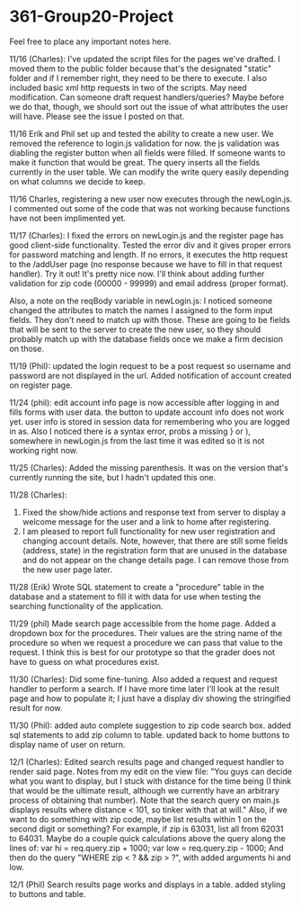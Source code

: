 # 361-Group20-Project

Feel free to place any important notes here.

11/16 (Charles):  I've updated the script files for the pages we've drafted.  I moved them to the public folder because that's the 
  designated "static" folder and if I remember right, they need to be there to execute.
  I also included basic xml http requests in two of the scripts.  May need modification.  Can someone draft request handlers/queries?
  Maybe before we do that, though, we should sort out the issue of what attributes the user will have.  Please see the issue
  I posted on that.

11/16 Erik and Phil set up and tested the ability to create a new user.  We removed the reference to login.js validation for now. the js validation was diabling the register button when all fields were filled. If someone wants to make it function that would be great.  The query inserts all the fields currently in the user table.  We can modify the write query easily depending on what columns we decide to keep. 

11/16 Charles, registering a new user now executes through the newLogin.js. I commented out some of the code that was not working because functions have not been implimented yet. 

11/17 (Charles):  I fixed the errors on newLogin.js and the register page has good client-side functionality.  Tested the error div and it gives proper errors for password matching and length.  If no errors, it executes the http request to the /addUser page (no response because we have to fill in that request handler).  Try it out!  It's pretty nice now.  I'll think about adding further validation for zip code (00000 - 99999) and email address (proper format).

Also, a note on the reqBody variable in newLogin.js:  I noticed someone changed the attributes to match the names I assigned to the form input fields.  They don't need to match up with those.  These are going to be fields that will be sent to the server to create the new user, so they should probably match up with the database fields once we make a firm decision on those.

11/19 (Phil): updated the login request to be a post request so username and password are not displayed in the url.  Added notification of account created on register page.  

11/24 (phil): edit account info page is now accessible after logging in and fills forms with user data. the button to update account info does not work yet.  user info is stored in session data for remembering who you are logged in as. Also I noticed there is a syntax error, probs a missing } or ), somewhere in newLogin.js from the last time it was edited so it is not working right now.  

11/25 (Charles): Added the missing parenthesis.  It was on the version that's currently running the site, but I hadn't updated this one.

11/28  (Charles):
1.  Fixed the show/hide actions and response text from server to display a welcome message for the user and a link to home after registering.
2.  I am pleased to report full functionality for new user registration and changing account details.  Note, however, that there are still some fields (address, state) in the registration form that are unused in the database and do not appear on the change details page.  I can remove those from the new user page later.

11/28 (Erik) Wrote SQL statement to create a "procedure" table in the database and a statement to fill it with data for use when testing the searching functionality of the application.


11/29 (phil) Made search page accessible from the home page. Added a dropdown box for the procedures.  Their values are the string name of the procedure so when we request a procedure we can pass that value to the request.  I think this is best for our prototype so that the grader does not have to guess on what procedures exist. 

11/30 (Charles):  Did some fine-tuning.  Also added a request and request handler to perform a search.  If I have more time later I'll look at the result page and how to populate it; I just have a display div showing the stringified result for now.

11/30 (Phil): added auto complete suggestion to zip code search box.  added sql statements to add zip column to table.  updated back to home buttons to display name of user on return. 

12/1 (Charles):  Edited search results page and changed request handler to render said page.  Notes from my edit on the view file:
"You guys can decide what you want to display, but I stuck with distance for the time being (I think that would be the ultimate result, although we currently have an arbitrary process of obtaining that number).  Note that the search query on main.js displays results where distance < 101, so tinker with that at will."
Also, if we want to do something with zip code, maybe list results within 1 on the second digit or something?  For example, if zip is 63031, list all from 62031 to 64031.  Maybe do a couple quick calculations above the query along the lines of:
var hi = req.query.zip + 1000;
var low = req.query.zip - 1000;
And then do the query "WHERE zip < ? && zip > ?", with added arguments hi and low.

12/1 (Phil) Search results page works and displays in a table.  added styling to buttons and table.  
